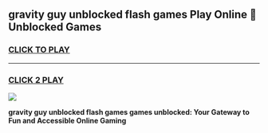 
## gravity guy unblocked flash games Play Online 👋 Unblocked Games
<h3>
<a href="https://premium.freeplayer.one?title=gravity_guy_unblocked_flash_games&ref=19F">CLICK TO PLAY</a></h3>
<hr>

<h3>
<a href="https://premium.freeplayer.one?title=gravity_guy_unblocked_flash_games&ref=19F">CLICK 2 PLAY</a>
  
</h3>

<a href="https://premium.freeplayer.one?title=gravity_guy_unblocked_flash_games&ref=19F"><img src="https://clearcache.store/games.png"></a>


**gravity guy unblocked flash games games unblocked: Your Gateway to Fun and Accessible Online Gaming**
